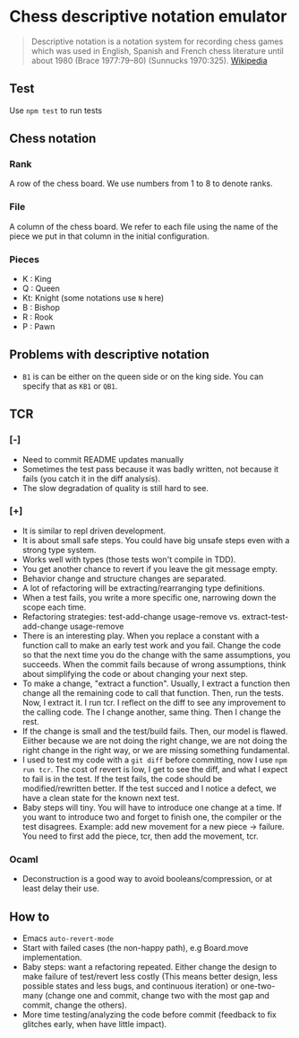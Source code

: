 # Chess descriptive notation emulator

> Descriptive notation is a notation system for recording chess games which was used in English,
> Spanish and French chess literature until about 1980 (Brace 1977:79–80) (Sunnucks 1970:325).
> [Wikipedia](https://en.wikipedia.org/wiki/Descriptive_notation)

## Test

Use `npm test` to run tests

## Chess notation

### Rank
A row of the chess board. We use numbers from 1 to 8 to denote ranks.

### File
A column of the chess board. We refer to each file using the name of the piece
we put in that column in the initial configuration.

### Pieces
* K : King
* Q : Queen
* Kt: Knight (some notations use `N` here)
* B : Bishop
* R : Rook
* P : Pawn

## Problems with descriptive notation
* `B1` is can be either on the queen side or on the king side. You can specify that as
  `KB1` or `QB1`.

## TCR

### [-]
* Need to commit README updates manually
* Sometimes the test pass because it was badly written, not because it fails (you catch it
in the diff analysis).
* The slow degradation of quality is still hard to see.

### [+]
* It is similar to repl driven development.
* It is about small safe steps. You could have big unsafe steps even with a strong type system.
* Works well with types (those tests won't compile in TDD).
* You get another chance to revert if you leave the git message empty.
* Behavior change and structure changes are separated.
* A lot of refactoring will be extracting/rearranging type definitions.
* When a test fails, you write a more specific one, narrowing down the scope each time.
* Refactoring strategies: test-add-change usage-remove vs. extract-test-add-change usage-remove
* There is an interesting play. When you replace a constant with a function call to make an early test work
  and you fail. Change the code so that the next time you do the change with the same assumptions, you succeeds.
  When the commit fails because of wrong assumptions, think about simplifying the code or about changing your
  next step.
* To make a change, "extract a function". Usually, I extract a function then change all the remaining
  code to call that function. Then, run the tests.
  Now, I extract it. I run tcr. I reflect on the diff to see any improvement to the calling code.
  The I change another, same thing. Then I change the rest.
* If the change is small and the test/build fails. Then, our model is flawed.
  Eiither because we are not doing the right change, we are not doing the right change in the right way,
  or we are missing something fundamental.
* I used to test my code with a `git diff` before committing, now I use `npm run tcr`.
  The cost of revert is low, I get to see the diff, and what I expect to fail is in the test.
  If the test fails, the code should be modified/rewritten better. If the test succed and I notice
  a defect, we have a clean state for the known next test.
* Baby steps will tiny. You will have to introduce one change at a time.
  If you want to introduce two and forget to finish one, the compiler or the test
  disagrees. Example: add new movement for a new piece -> failure.
  You need to first add the piece, tcr, then add the movement, tcr.

### Ocaml
* Deconstruction is a good way to avoid booleans/compression, or at least delay their use.

## How to
* Emacs `auto-revert-mode`
* Start with failed cases (the non-happy path), e.g Board.move implementation.
* Baby steps: want a refactoring repeated. Either change the design to make failure of test/revert
  less costly (This means better design, less possible states and less bugs, and continuous iteration)
  or one-two-many (change one and commit, change two with the most gap and commit, change the others).
* More time testing/analyzing the code before commit (feedback to fix glitches early, when have little impact).